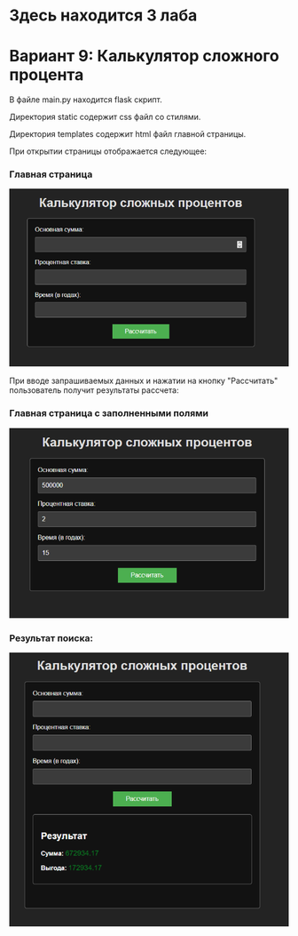 # Здесь находится 3 лаба
# Вариант 9: Калькулятор сложного процента


В файле main.py находится flask скрипт.

Директория static содержит css файл со стилями.

Директория templates содержит html файл главной страницы.

При открытии страницы отображается следующее:

### Главная страница
![Screenshot](Screenshots/index.png)


При вводе запрашиваемых данных и нажатии на кнопку "Рассчитать" пользователь получит результаты рассчета:

### Главная страница с заполненными полями
![Screenshot](Screenshots/index2.png)

### Результат поиска:
![Screenshot](Screenshots/result.png)
